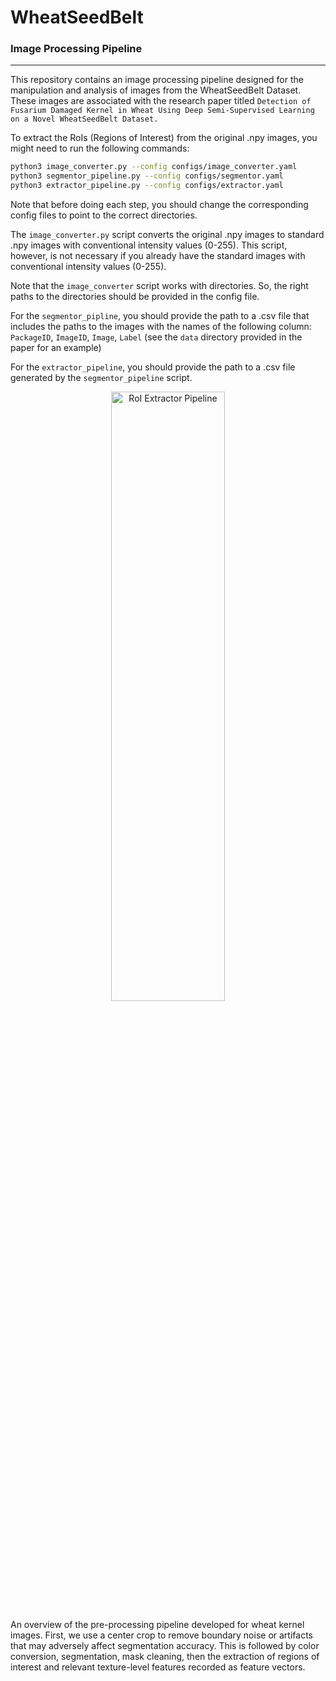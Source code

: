 # WheatSeedBelt

### Image Processing Pipeline
- - - 
This repository contains an image processing pipeline designed for the manipulation and analysis of images from the WheatSeedBelt Dataset. These images are associated with the research paper titled `Detection of Fusarium Damaged Kernel in Wheat Using Deep Semi-Supervised Learning on a Novel WheatSeedBelt Dataset.`

To extract the RoIs (Regions of Interest) from the original .npy images, you might need to run the following commands: 

```bash 
python3 image_converter.py --config configs/image_converter.yaml
python3 segmentor_pipeline.py --config configs/segmentor.yaml
python3 extractor_pipeline.py --config configs/extractor.yaml
```

Note that before doing each step, you should change the corresponding config 
files to point to the correct directories.

The `image_converter.py` script converts the original .npy images to 
standard .npy images with conventional intensity values (0-255). This script, 
however, is not necessary if you already have the standard images with 
conventional intensity values (0-255). 

Note that the `image_converter` script works with directories. So, the right 
paths to the directories should be provided in the config file.

For the `segmentor_pipline`, you should provide the path to a .csv file that 
includes the paths to the images with the names of the following column: 
`PackageID`, `ImageID`, `Image`, `Label` (see the `data` directory 
provided in the paper for an example)

For the `extractor_pipeline`, you should provide the path to a .csv file 
generated by the `segmentor_pipeline` script.

<p align="center">
  <img src="images/SegmentationPipeline.png" alt="RoI Extractor Pipeline" 
  width="60%"    height="50%">
</p>
An overview of the pre-processing pipeline developed for wheat kernel images. 
First, we use a center crop to remove boundary noise or artifacts that may adversely affect segmentation accuracy. This is followed by color
conversion, segmentation, mask cleaning, then the extraction of regions of 
interest and relevant texture-level features recorded as feature vectors.
